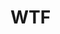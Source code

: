 <!DOCTYPE html>
<html>
     <head>
       <title> Piss Off</title>
     </head>
  <body>
    <h1>   WTF</h1>
  </body>
</html>
